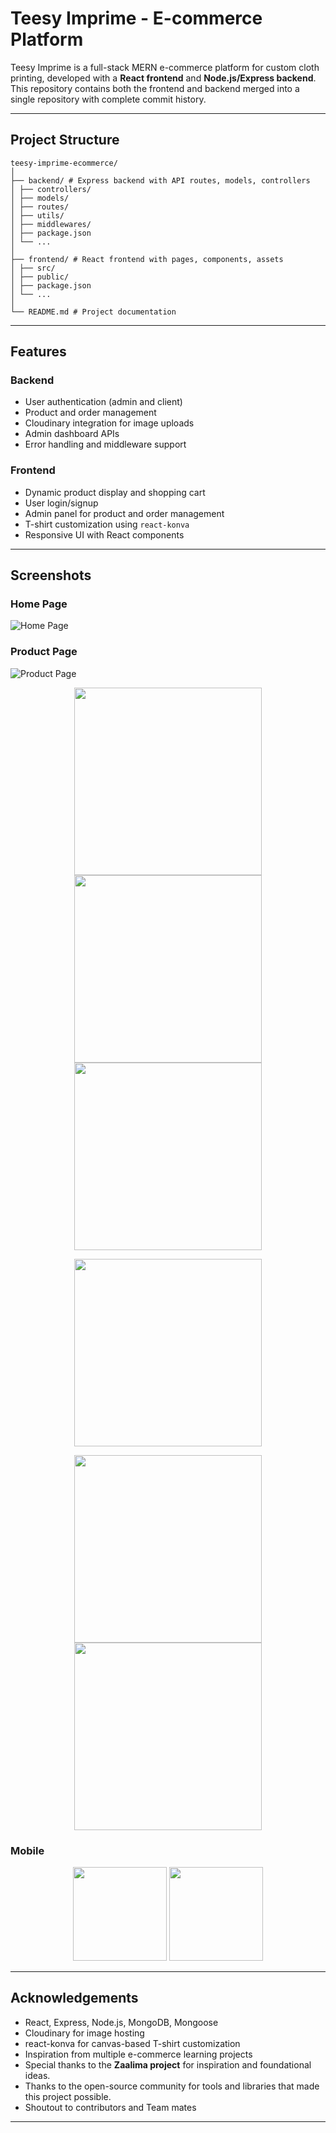 # Teesy Imprime - E-commerce Platform

Teesy Imprime is a full-stack MERN e-commerce platform for custom cloth printing, developed with a **React frontend** and **Node.js/Express backend**. This repository contains both the frontend and backend merged into a single repository with complete commit history.

---

## Project Structure
```
teesy-imprime-ecommerce/
│
├── backend/ # Express backend with API routes, models, controllers
│ ├── controllers/
│ ├── models/
│ ├── routes/
│ ├── utils/
│ ├── middlewares/
│ ├── package.json
│ └── ...
│
├── frontend/ # React frontend with pages, components, assets
│ ├── src/
│ ├── public/
│ ├── package.json
│ └── ...
│
└── README.md # Project documentation
```

---

## Features

### Backend
- User authentication (admin and client)
- Product and order management
- Cloudinary integration for image uploads
- Admin dashboard APIs
- Error handling and middleware support

### Frontend
- Dynamic product display and shopping cart
- User login/signup
- Admin panel for product and order management
- T-shirt customization using `react-konva`
- Responsive UI with React components

---
## Screenshots

### Home Page
![Home Page](attachments/Teesy-HomePage.png)

### Product Page
![Product Page](attachments/Teesy-ProductsPage.png)

<p align="center">
  <img src="attachments/Teesy-CartPage.png" width="300"/>
  <img src="attachments/Teesy-WishListPage.png" width="300"/>
  <img src="attachments/Teesy-AdminDashBoard.png" width="300"/>
</p>

<p align="center">
  <img src="attachments/Teesy-UserAccountPage.png" width="300"/>
</p>
<p align="center">
  <img src="attachments/Teesy-Login.png" width="300"/>
  <img src="attachments/Teesy-CustomDesign.png" width="300"/>
</p>

### Mobile

<p align="center">
  <img src="attachments/Teesy-Home_Mob.png" width="150"/>
  <img src="attachments/Teesy-Products_Mob.png" width="150"/>
</p>





---
## Acknowledgements

- React, Express, Node.js, MongoDB, Mongoose
- Cloudinary for image hosting
- react-konva for canvas-based T-shirt customization
- Inspiration from multiple e-commerce learning projects
- Special thanks to the **Zaalima project** for inspiration and foundational ideas.  
- Thanks to the open-source community for tools and libraries that made this project possible.  
- Shoutout to contributors and Team mates

---
